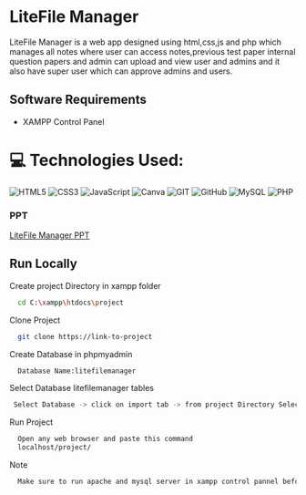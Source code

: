 
# LiteFile Manager

LiteFile Manager is a web app designed using html,css,js and php which manages all notes where user can access notes,previous test paper internal question papers and admin can upload and view user and admins and it also have super user which can approve admins and users.

## Software Requirements

- XAMPP Control Panel
# 💻 Technologies Used:
![HTML5](https://img.shields.io/badge/html5-%23E34F26.svg?style=flat&logo=html5&logoColor=white&message=HTML5) ![CSS3](https://img.shields.io/badge/css3-%231572B6.svg?style=flat&logo=css3&logoColor=white&message=CSS3) ![JavaScript](https://img.shields.io/badge/JavaScript-F7DF1E.svg?style=flat&logo=javascript&logoColor=black&message=JavaScript)
![Canva](https://img.shields.io/badge/Canva-%2300C4CC.svg?style=flat&logo=Canva&logoColor=white&message=Canva) ![GIT](https://img.shields.io/badge/Git-fc6d26?style=flat&logo=git&logoColor=white&message=Git) ![GitHub](https://img.shields.io/badge/GitHub-181717.svg?style=flat&logo=github&logoColor=white&message=GitHub)
![MySQL](https://img.shields.io/badge/mysql-%2300000f.svg?style=flat&logo=mysql&logoColor=white&message=MySQL) ![PHP](https://img.shields.io/badge/php-%23777BB4.svg?style=flat&logo=php&logoColor=white&message=PHP)
### PPT
[LiteFile Manager PPT](https://1drv.ms/p/s!AkMOpaNLYWOrvQLRptMMy8p9Va-K?e=jW9Ow3)

    
## Run Locally

Create project Directory in xampp folder 

```bash
  cd C:\xampp\htdocs\project
```
Clone Project
```bash
  git clone https://link-to-project
```
Create Database  in phpmyadmin

```bash
  Database Name:litefilemanager
```
Select Database litefilemanager tables 
```bash
 Select Database -> click on import tab -> from project Directory Select litefilemanager.sql file-> and click import
```
Run Project
```bash
  Open any web browser and paste this command
  localhost/project/
```
Note
```bash
  Make sure to run apache and mysql server in xampp control pannel before doing above procedure
```
